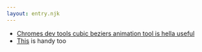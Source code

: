 ```yaml
---
layout: entry.njk
---
```


- [Chromes dev tools cubic beziers animation tool is hella useful](https://brettdewoody.com/using-chromes-cubic-bezier-editor/)
- [This](http://www.css3beziercurve.net/) is handy too
